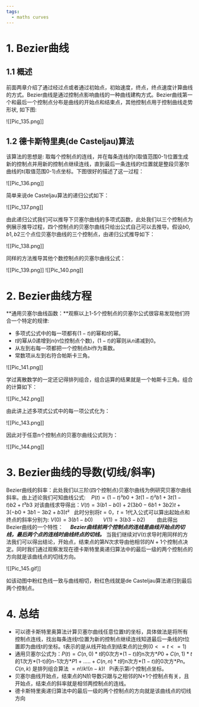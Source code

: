 ```yaml
---
tags:
  - maths curves
---
```


# 1. Bezier曲线

## 1.1 概述

前面两章介绍了通过经过点或者通过初始点，初始速度，终点，终点速度计算曲线的方式。Bezier曲线是通过控制点影响曲线的一种曲线建构方式。Bezier曲线第一个和最后一个控制点分布是曲线的开始点和结束点，其他控制点用于控制曲线走势形状, 如下图:

![[Pic_135.png]]

## 1.2 德卡斯特里奥(de Casteljau)算法

该算法的思想是: 取每个控制点的连线，并在每条连线的t(取值范围0-1)位置生成新的控制点并用新的控制点继续连线，直到最后一条连线的t位置就是整段贝塞尔曲线的t(取值范围0-1)点坐标。下图很好的描述了这一过程：

![[Pic_136.png]]

简单来说de Casteljau算法的递归公式如下：

![[Pic_137.png]]

由此递归公式我们可以推导下贝塞尔曲线的多项式函数，此处我们以三个控制点为例展示推导过程，四个控制点的贝塞尔曲线只给出公式自己可以去推导。假设$b0, b1, b2$三个点位贝塞尔曲线的三个控制点，由递归公式推导如下：

![[Pic_138.png]]

同样的方法推导其他个数控制点的贝塞尔曲线公式：

![[Pic_139.png]]
![[Pic_140.png]]

# 2. Bezier曲线方程

**通用贝塞尔曲线函数：**观察以上1-5个控制点的贝塞尔公式很容易发现他们符合一个特定的规律:

- 多项式公式中的每一项都有$(1-t)$的幂和$t$的幂。   
- $t$的幂从$0$递增到$n$(n位控制点个数)，$(1-t)$的幂则从$n$递减到$0$。
- 从左到右每一项都把一个控制点$bi$作为乘数。
- 常数项从左到右符合帕斯卡三角。

![[Pic_141.png]]

学过离散数学的一定还记得排列组合，组合运算的结果就是一个帕斯卡三角。组合的计算如下：

![[Pic_142.png]]

由此讲上述多项式公式中的每一项公式化为：

![[Pic_143.png]]

因此对于任意n个控制点的贝塞尔曲线公式则为：

![[Pic_144.png]]

# 3. Bezier曲线的导数(切线/斜率)

Bezier曲线的斜率：此处我们以三阶(四个控制点)贝塞尔曲线为例研究贝塞尔曲线斜率。由上述论我们可知曲线公式:    $P(t)=(1-t)³b0+3t(1-t)²b1+3t(1-t)b2+t³b3$ 对该曲线求导得出：$V(t)=3(b1-b0)+2(3b0-6b1+3b2)t+3(-b0+3b1-3b2+b3)t²$   此时分别将$t=0$，$t=1$代入公式可以算出起始点和终点的斜率分别为: $V(0) = 3(b1-b0)$       $V(1) = 3(b3-b2)$        由此得出Bezier曲线的一个特性：     ***Bezier曲线前两个控制点的连线是曲线开始点的切线，最后两个点的连线时曲线终点的切线。***
当我们继续对V$(t)$求导时用同样的方法我们可以得出结论，开始点，结束点的第$N$次求导由他相邻的$N+1$个控制点决定。同时我们通过观察发现在德卡斯特里奥递归算法中的最后一级的两个控制点的方向就是该曲线点的切线方向。

![[Pic_145.gif]]

如该动图中粉红色线一致与曲线相切，粉红色线就是de Casteljau算法递归到最后两个控制点。

# 4. 总结

- 可以德卡斯特里奥算法计算贝塞尔曲线任意位置t的坐标，具体做法是将所有控制点连线，找出每条连线t位置为新的控制点继续连线知道最后一条线的t位置即为曲线t的坐标。t表示的是从线开始点到结束点的比例$(0<=t<=1)$
- 通用贝塞尔公式为：$P(t) = C(n,0)*t$的0次方$*(1-t)$的n次方$*P0 + C(n,1)*t$的1次方*(1-t)的n-1次方$*P1 +..... + C(n,n)*t$的n次方$*(1-t)$的0次方$*Pn$。$C(n,k)$ 是排列组合算法 $= n! / k!(n-k)!$   Pi表示第i个控制点坐标。
- 贝塞尔曲线开始点，结束点的N阶导数只跟与之相邻的N+1个控制点有关，且开始点，结束点的斜率就是相邻两控制点的连线。
- 德卡斯特里奥递归算法中的最后一级的两个控制点的方向就是该曲线点的切线方向

